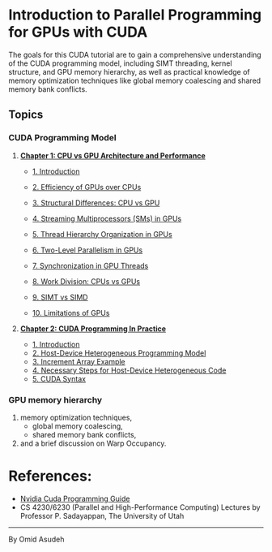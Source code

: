 # Introduction to Parallel Programming for GPUs with CUDA
The goals for this CUDA tutorial are to gain a comprehensive understanding of the CUDA programming model, including SIMT threading, kernel structure, and GPU memory hierarchy, as well as practical knowledge of memory optimization techniques like global memory coalescing and shared memory bank conflicts.

## Topics
### CUDA Programming Model
1. **[Chapter 1: CPU vs GPU Architecture and Performance](/CUDA%20Programming%20Model/Chapter%201:%20CPU%20vs%20GPU%20Architecture%20and%20Performance/1.introduction.md)**
   - [1. Introduction](/CUDA%20Programming%20Model/Chapter%201:%20CPU%20vs%20GPU%20Architecture%20and%20Performance/1.introduction.md)
   - [2. Efficiency of GPUs over CPUs](/CUDA%20Programming%20Model/Chapter%201:%20CPU%20vs%20GPU%20Architecture%20and%20Performance/2.efficiency.md)
   - [3. Structural Differences: CPU vs GPU](/CUDA%20Programming%20Model/Chapter%201:%20CPU%20vs%20GPU%20Architecture%20and%20Performance/3.structural_differences.md)
   - [4. Streaming Multiprocessors (SMs) in GPUs](/CUDA%20Programming%20Model/Chapter%201:%20CPU%20vs%20GPU%20Architecture%20and%20Performance/4.streaming_multiprocessors.md)
   - [5. Thread Hierarchy Organization in GPUs](/CUDA%20Programming%20Model/Chapter%201:%20CPU%20vs%20GPU%20Architecture%20and%20Performance/5.GPU_Thread_Hierarchy.md)

   - [6. Two-Level Parallelism in GPUs](/CUDA%20Programming%20Model/Chapter%201:%20CPU%20vs%20GPU%20Architecture%20and%20Performance/6.two_level_parallelism.md)
   - [7. Synchronization in GPU Threads](/CUDA%20Programming%20Model/Chapter%201:%20CPU%20vs%20GPU%20Architecture%20and%20Performance/7.synchronization.md)
   - [8. Work Division: CPUs vs GPUs](/CUDA%20Programming%20Model/Chapter%201:%20CPU%20vs%20GPU%20Architecture%20and%20Performance/8.work_division.md)
   - [9. SIMT vs SIMD](/CUDA%20Programming%20Model/Chapter%201:%20CPU%20vs%20GPU%20Architecture%20and%20Performance/9.simt_vs_simd.md)
   - [10. Limitations of GPUs](/CUDA%20Programming%20Model/Chapter%201:%20CPU%20vs%20GPU%20Architecture%20and%20Performance/10.limitations_of_gpus.md)

2. **[Chapter 2: CUDA Programming In Practice](/CUDA%20Programming%20Model/Chapter%202:%20CUDA%20Programming%20In%20Practice/1.introduction.md)**
   - [1. Introduction](/CUDA%20Programming%20Model/Chapter%202:%20CUDA%20Programming%20In%20Practice/1.introduction.md)
   - [2. Host-Device Heterogeneous Programming Model](/CUDA%20Programming%20Model/Chapter%202:%20CUDA%20Programming%20In%20Practice/2.Host-Device-Model.md)
   - [3. Increment Array Example](/CUDA%20Programming%20Model/Chapter%202:%20CUDA%20Programming%20In%20Practice/3.incrementArrayExp.md)
   - [4. Necessary Steps for Host-Device Heterogeneous Code](/CUDA%20Programming%20Model/Chapter%202:%20CUDA%20Programming%20In%20Practice/4.steps_Host_Device_Code.md)
   - [5. CUDA Syntax](/CUDA%20Programming%20Model/Chapter%202:%20CUDA%20Programming%20In%20Practice/5.cuda_syntax.md)

### GPU memory hierarchy
1. memory optimization techniques, 
   - global memory coalescing, 
   - shared memory bank conflicts, 
2. and a brief discussion on Warp Occupancy. 



# References:
- [Nvidia Cuda Programming Guide](https://docs.nvidia.com/cuda/cuda-c-programming-guide)
- CS 4230/6230 (Parallel and High-Performance Computing) Lectures by Professor P. Sadayappan, The University of Utah

---
By Omid Asudeh